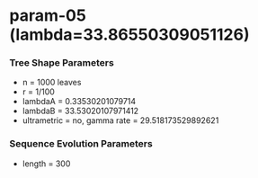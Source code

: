 # param-05 (lambda=33.86550309051126) #

### Tree Shape Parameters ###
* n           = 1000 leaves
* r           = 1/100
* lambdaA     = 0.33530201079714
* lambdaB     = 33.53020107971412
* ultrametric = no, gamma rate = 29.518173529892621

### Sequence Evolution Parameters ###
* length      = 300
